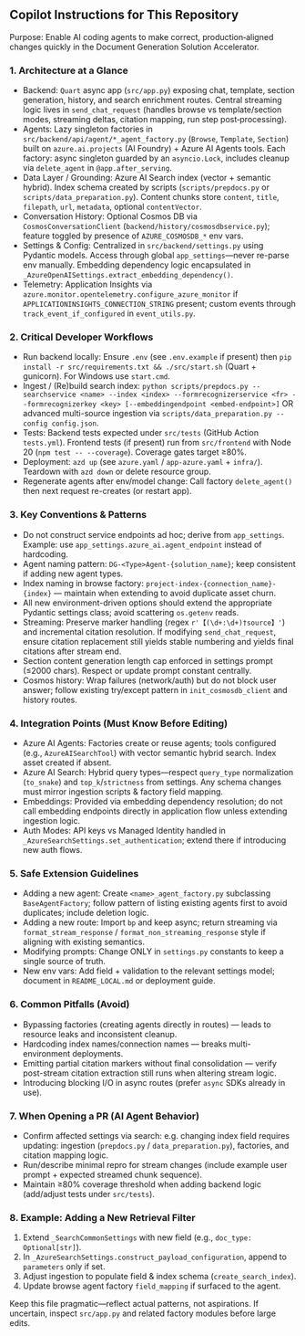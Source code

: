 ## Copilot Instructions for This Repository

Purpose: Enable AI coding agents to make correct, production‑aligned changes quickly in the Document Generation Solution Accelerator.

### 1. Architecture at a Glance
- Backend: `Quart` async app (`src/app.py`) exposing chat, template, section generation, history, and search enrichment routes. Central streaming logic lives in `send_chat_request` (handles browse vs template/section modes, streaming deltas, citation mapping, run step post‑processing).
- Agents: Lazy singleton factories in `src/backend/api/agent/*_agent_factory.py` (`Browse`, `Template`, `Section`) built on `azure.ai.projects` (AI Foundry) + Azure AI Agents tools. Each factory: async singleton guarded by an `asyncio.Lock`, includes cleanup via `delete_agent` in `@app.after_serving`.
- Data Layer / Grounding: Azure AI Search index (vector + semantic hybrid). Index schema created by scripts (`scripts/prepdocs.py` or `scripts/data_preparation.py`). Content chunks store `content`, `title`, `filepath`, `url`, `metadata`, optional `contentVector`.
- Conversation History: Optional Cosmos DB via `CosmosConversationClient` (`backend/history/cosmosdbservice.py`); feature toggled by presence of `AZURE_COSMOSDB_*` env vars.
- Settings & Config: Centralized in `src/backend/settings.py` using Pydantic models. Access through global `app_settings`—never re-parse env manually. Embedding dependency logic encapsulated in `_AzureOpenAISettings.extract_embedding_dependency()`.
- Telemetry: Application Insights via `azure.monitor.opentelemetry.configure_azure_monitor` if `APPLICATIONINSIGHTS_CONNECTION_STRING` present; custom events through `track_event_if_configured` in `event_utils.py`.

### 2. Critical Developer Workflows
- Run backend locally: Ensure `.env` (see `.env.example` if present) then `pip install -r src/requirements.txt && ./src/start.sh` (Quart + gunicorn). For Windows use `start.cmd`.
- Ingest / (Re)build search index: `python scripts/prepdocs.py --searchservice <name> --index <index> --formrecognizerservice <fr> --formrecognizerkey <key> [--embeddingendpoint <embed-endpoint>]` OR advanced multi-source ingestion via `scripts/data_preparation.py --config config.json`.
- Tests: Backend tests expected under `src/tests` (GitHub Action `tests.yml`). Frontend tests (if present) run from `src/frontend` with Node 20 (`npm test -- --coverage`). Coverage gates target ≥80%.
- Deployment: `azd up` (see `azure.yaml` / `app-azure.yaml` + `infra/`). Teardown with `azd down` or delete resource group.
- Regenerate agents after env/model change: Call factory `delete_agent()` then next request re-creates (or restart app).

### 3. Key Conventions & Patterns
- Do not construct service endpoints ad hoc; derive from `app_settings`. Example: use `app_settings.azure_ai.agent_endpoint` instead of hardcoding.
- Agent naming pattern: `DG-<Type>Agent-{solution_name}`; keep consistent if adding new agent types.
- Index naming in browse factory: `project-index-{connection_name}-{index}` — maintain when extending to avoid duplicate asset churn.
- All new environment-driven options should extend the appropriate Pydantic settings class; avoid scattering `os.getenv` reads.
- Streaming: Preserve marker handling (regex `r'【(\d+:\d+)†source】'`) and incremental citation resolution. If modifying `send_chat_request`, ensure citation replacement still yields stable numbering and yields final citations after stream end.
- Section content generation length cap enforced in settings prompt (≤2000 chars). Respect or update prompt constant centrally.
- Cosmos history: Wrap failures (network/auth) but do not block user answer; follow existing try/except pattern in `init_cosmosdb_client` and history routes.

### 4. Integration Points (Must Know Before Editing)
- Azure AI Agents: Factories create or reuse agents; tools configured (e.g., `AzureAISearchTool`) with vector semantic hybrid search. Index asset created if absent.
- Azure AI Search: Hybrid query types—respect `query_type` normalization (`to_snake`) and `top_k`/`strictness` from settings. Any schema changes must mirror ingestion scripts & factory field mapping.
- Embeddings: Provided via embedding dependency resolution; do not call embedding endpoints directly in application flow unless extending ingestion logic.
- Auth Modes: API keys vs Managed Identity handled in `_AzureSearchSettings.set_authentication`; extend there if introducing new auth flows.

### 5. Safe Extension Guidelines
- Adding a new agent: Create `<name>_agent_factory.py` subclassing `BaseAgentFactory`; follow pattern of listing existing agents first to avoid duplicates; include deletion logic.
- Adding a new route: Import `bp` and keep async; return streaming via `format_stream_response` / `format_non_streaming_response` style if aligning with existing semantics.
- Modifying prompts: Change ONLY in `settings.py` constants to keep a single source of truth.
- New env vars: Add field + validation to the relevant settings model; document in `README_LOCAL.md` or deployment guide.

### 6. Common Pitfalls (Avoid)
- Bypassing factories (creating agents directly in routes) — leads to resource leaks and inconsistent cleanup.
- Hardcoding index names/connection names — breaks multi-environment deployments.
- Emitting partial citation markers without final consolidation — verify post-stream citation extraction still runs when altering stream logic.
- Introducing blocking I/O in async routes (prefer `async` SDKs already in use).

### 7. When Opening a PR (AI Agent Behavior)
- Confirm affected settings via search: e.g. changing index field requires updating: ingestion (`prepdocs.py` / `data_preparation.py`), factories, and citation mapping logic.
- Run/describe minimal repro for stream changes (include example user prompt + expected streamed chunk sequence).
- Maintain ≥80% coverage threshold when adding backend logic (add/adjust tests under `src/tests`).

### 8. Example: Adding a New Retrieval Filter
1. Extend `_SearchCommonSettings` with new field (e.g., `doc_type: Optional[str]`).
2. In `_AzureSearchSettings.construct_payload_configuration`, append to `parameters` only if set.
3. Adjust ingestion to populate field & index schema (`create_search_index`).
4. Update browse agent factory `field_mapping` if surfaced to the agent.

Keep this file pragmatic—reflect actual patterns, not aspirations. If uncertain, inspect `src/app.py` and related factory modules before large edits.
